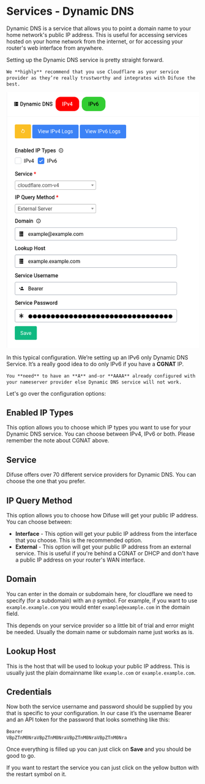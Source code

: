 # Services - Dynamic DNS

Dynamic DNS is a service that allows you to point a domain name to your home network's public IP address. This is useful for accessing services hosted on your home network from the internet, or for accessing your router's web interface from anywhere.

Setting up the Dynamic DNS service is pretty straight forward. 

```admonish tip
We **highly** recommend that you use Cloudflare as your service provider as they’re really trustworthy and integrates with Difuse the best.
```

<center>
<a data-fancybox data-src="./img/22.png" data-caption="Services - Dynamic DNS - Setup">
  <img src="./img/22.png" />
</a>
</center>

In this typical configuration. We’re setting up an IPv6 only Dynamic DNS Service. It’s a really good idea to do only IPv6 if you have a **CGNAT** IP.

```admonish warning
You **need** to have an **A** and-or **AAAA** already configured with your nameserver provider else Dynamic DNS service will not work.
```

Let's go over the configuration options:

## Enabled IP Types

This option allows you to choose which IP types you want to use for your Dynamic DNS service. You can choose between IPv4, IPv6 or both. Please remember the note about CGNAT above.

## Service

Difuse offers over 70 different service providers for Dynamic DNS. You can choose the one that you prefer. 

## IP Query Method

This option allows you to choose how Difuse will get your public IP address. You can choose between:

- **Interface** - This option will get your public IP address from the interface that you choose. This is the recommended option.
- **External** - This option will get your public IP address from an external service. This is useful if you're behind a CGNAT or DHCP and don't have a public IP address on your router's WAN interface.

## Domain

You can enter in the domain or subdomain here, for cloudflare we need to specify (for a subdomain) with an `@` symbol. For example, if you want to use `example.example.com` you would enter `example@example.com` in the domain field.

This depends on your service provider so a little bit of trial and error might be needed. Usually the domain name or subdomain name just works as is.

## Lookup Host

This is the host that will be used to lookup your public IP address. This is usually just the plain domainname like `example.com` or `example.example.com`.

## Credentials

Now both the service username and password should be supplied by you that is specific to your configuration. In our case it’s the username Bearer and an API token for the password that looks something like this:

```
Bearer
VBpZTnM0NraVBpZTnM0NraVBpZTnM0NraVBpZTnM0Nra
```

Once everything is filled up you can just click on **Save** and you should be good to go.

If you want to restart the service you can just click on the yellow button with the restart symbol on it.